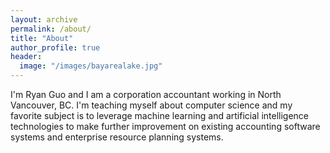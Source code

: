 ```yaml
---
layout: archive
permalink: /about/
title: "About"
author_profile: true
header:
  image: "/images/bayarealake.jpg"
---
```


I'm Ryan Guo and I am a corporation accountant working in North Vancouver, BC. I'm teaching myself about computer science and my favorite subject is to leverage machine learning and artificial intelligence technologies to make further improvement on existing accounting software systems and enterprise resource planning systems.
